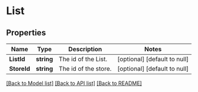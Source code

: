 # List

## Properties
Name | Type | Description | Notes
------------ | ------------- | ------------- | -------------
**ListId** | **string** | The id of the List. | [optional] [default to null]
**StoreId** | **string** | The id of the store. | [optional] [default to null]

[[Back to Model list]](../README.md#documentation-for-models) [[Back to API list]](../README.md#documentation-for-api-endpoints) [[Back to README]](../README.md)

